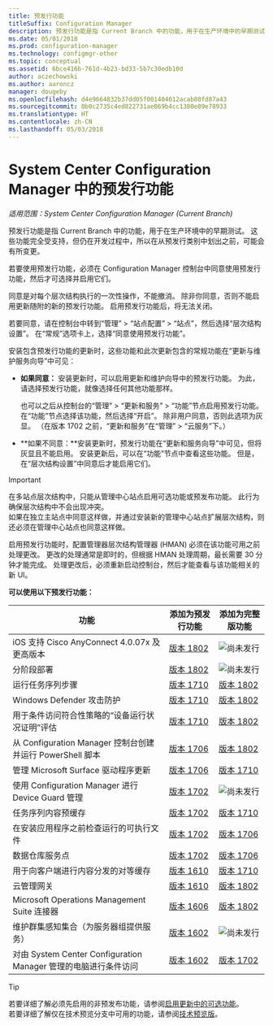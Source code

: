 ```yaml
---
title: 预发行功能
titleSuffix: Configuration Manager
description: 预发行功能是指 Current Branch 中的功能，用于在生产环境中的早期测试。
ms.date: 05/01/2018
ms.prod: configuration-manager
ms.technology: configmgr-other
ms.topic: conceptual
ms.assetid: 6bce416b-761d-4b23-bd33-5b7c30edb10d
author: aczechowski
ms.author: aaroncz
manager: dougeby
ms.openlocfilehash: d4e9664832b37dd05f001404012acab80fd87a43
ms.sourcegitcommit: 0b0c2735c4ed822731ae069b4cc1380e89e78933
ms.translationtype: HT
ms.contentlocale: zh-CN
ms.lasthandoff: 05/03/2018
---
```

# <a name="pre-release-features-in-system-center-configuration-manager"></a>System Center Configuration Manager 中的预发行功能
*适用范围：System Center Configuration Manager (Current Branch)*

预发行功能是指 Current Branch 中的功能，用于在生产环境中的早期测试。 这些功能完全受支持，但仍在开发过程中，所以在从预发行类别中划出之前，可能会有所变更。

 若要使用预发行功能，必须在 Configuration Manager 控制台中同意使用预发行功能，然后才可选择并启用它们。  

同意是对每个层次结构执行的一次性操作，不能撤消。 除非你同意，否则不能启用更新随附的新的预发行功能。 启用预发行功能后，将无法关闭。

若要同意，请在控制台中转到“管理” > “站点配置” > “站点”，然后选择“层次结构设置”。 在“常规”选项卡上，选择“同意使用预发行功能”。

安装包含预发行功能的更新时，这些功能和此次更新包含的常规功能在“更新与维护服务向导”中可见：
  - **如果同意：** 安装更新时，可以启用更新和维护向导中的预发行功能。 为此，请选择预发行功能，就像选择任何其他功能那样。     

    也可以之后从控制台的“管理” > “更新和服务” > “功能”节点启用预发行功能。 在“功能”节点选择该功能，然后选择“开启”。 除非用户同意，否则此选项为灰显。 （在版本 1702 之前，“更新和服务”在“管理” > “云服务”下。）
  -   **如果不同意：**安装更新时，预发行功能在“更新和服务向导”中可见，但将灰显且不能启用。 安装更新后，可以在“功能”节点中查看这些功能。 但是，在“层次结构设置”中同意后才能启用它们。


> [!Important]  
> 在多站点层次结构中，只能从管理中心站点启用可选功能或预发布功能。 此行为确保层次结构中不会出现冲突。 <!--507197-->  
> 如果在独立主站点中同意这样做，并通过安装新的管理中心站点扩展层次结构，则还必须在管理中心站点也同意这样做。  

 启用预发行功能时，配置管理器层次结构管理器 (HMAN) 必须在该功能可用之前处理更改。 更改的处理通常是即时的，但根据 HMAN 处理周期，最长需要 30 分钟才能完成。 处理更改后，必须重新启动控制台，然后才能查看与该功能相关的新 UI。

**可以使用以下预发行功能：**

 |功能          |添加为预发行功能 | 添加为完整版功能|  
|------------------|---------------------|---------------------|
|iOS 支持 Cisco AnyConnect 4.0.07x 及更高版本<!--1357393-->|[版本 1802](/sccm/mdm/deploy-use/create-vpn-profiles)|![尚未发行](media/83c5d168-8faf-4e8e-920b-528e3c43ffd4.gif)|
|分阶段部署<!--1356837-->|[版本 1802](/sccm/osd/deploy-use/create-phased-deployment-for-task-sequence)|![尚未发行](media/83c5d168-8faf-4e8e-920b-528e3c43ffd4.gif)|
| 运行任务序列步骤 <!-- 1261338 --> |  [版本 1710](/sccm/osd/understand/task-sequence-steps#child-task-sequence) |[版本 1802](/sccm/osd/deploy-use/manage-task-sequences-to-automate-tasks#add-child-task-sequences-to-a-task-sequence)|
| Windows Defender 攻击防护 <!-- 1355468 --> |  [版本 1710](/sccm/protect/deploy-use/create-deploy-exploit-guard-policy) |[版本 1802](/sccm/protect/deploy-use/create-deploy-exploit-guard-policy)|
| 用于条件访问符合性策略的“设备运行状况证明”评估 <!-- 1235616 --> |  [版本 1710](/sccm/mdm/deploy-use/manage-access-to-o365-services-for-pcs-managed-by-sccm) |[版本 1802](/sccm/mdm/deploy-use/manage-access-to-o365-services-for-pcs-managed-by-sccm)|
| 从 Configuration Manager 控制台创建并运行 PowerShell 脚本 <!-- 1236459 --> |  [版本 1706](/sccm/apps/deploy-use/create-deploy-scripts)|[版本 1802](/sccm/apps/deploy-use/create-deploy-scripts)|
| 管理 Microsoft Surface 驱动程序更新 <!-- 1098490 --> |  [版本 1706](/sccm/sum/get-started/configure-classifications-and-products) | [版本 1710](/sccm/sum/get-started/configure-classifications-and-products)|
| 使用 Configuration Manager 进行 Device Guard 管理 <!-- 1319346 --> |  [版本 1702](/sccm/protect/deploy-use/use-device-guard-with-configuration-manager)|![尚未发行](media/83c5d168-8faf-4e8e-920b-528e3c43ffd4.gif)|
| 任务序列内容预缓存 <!-- 1021244 --> |  [版本 1702](/sccm/osd/deploy-use/create-a-task-sequence-to-upgrade-an-operating-system#configure-pre-cache-content) | [版本 1710](/sccm/osd/deploy-use/create-a-task-sequence-to-upgrade-an-operating-system#configure-pre-cache-content)|
| 在安装应用程序之前检查运行的可执行文件 <!-- 1284624 --> |   [版本 1702](/sccm/apps/deploy-use/deploy-applications#how-to-check-for-running-executable-files-before-installing-an-application) |[版本 1706](/sccm/apps/deploy-use/deploy-applications#how-to-check-for-running-executable-files-before-installing-an-application)|
| 数据仓库服务点 <!-- 1277922 --> |  [版本 1702](/sccm/core/servers/manage/data-warehouse) |[版本 1706](/sccm/core/servers/manage/data-warehouse)|
| 用于向客户端进行内容分发的对等缓存 <!-- 1101436 --> |  [版本 1610](/sccm/core/plan-design/hierarchy/client-peer-cache) | [版本 1710](/sccm/core/plan-design/hierarchy/client-peer-cache)|
| 云管理网关 <!-- 1101764 --> |  [版本 1610](/sccm/core/clients/manage/plan-cloud-management-gateway) |[版本 1802](/sccm/core/clients/manage/plan-cloud-management-gateway)|
| Microsoft Operations Management Suite 连接器 <!-- 1236739 --> | [版本 1606](../../../core/clients/manage/sync-data-microsoft-operations-management-suite.md) |[版本 1802](../../../core/clients/manage/sync-data-microsoft-operations-management-suite.md)|
| 维护群集感知集合（为服务器组提供服务） <!-- 1081776 --> | [版本 1602](../../../core/get-started/capabilities-in-technical-preview-1605.md#BKMK_ServerGroups)|![尚未发行](media/83c5d168-8faf-4e8e-920b-528e3c43ffd4.gif)|
| 对由 System Center Configuration Manager 管理的电脑进行条件访问 <!--  --> | [版本 1602](/sccm/mdm/deploy-use/manage-access-to-o365-services-for-pcs-managed-by-sccm)     | [版本 1702](/sccm/mdm/deploy-use/manage-access-to-o365-services-for-pcs-managed-by-sccm)                     |
<!--Image used = ![Not yet](media/83c5d168-8faf-4e8e-920b-528e3c43ffd4.gif) -->

> [!Tip]  
> 若要详细了解必须先启用的非预发布功能，请参阅[启用更新中的可选功能](/sccm/core/servers/manage/install-in-console-updates#bkmk_options)。  
> 若要详细了解仅在技术预览分支中可用的功能，请参阅[技术预览版](/sccm/core/get-started/technical-preview)。  
